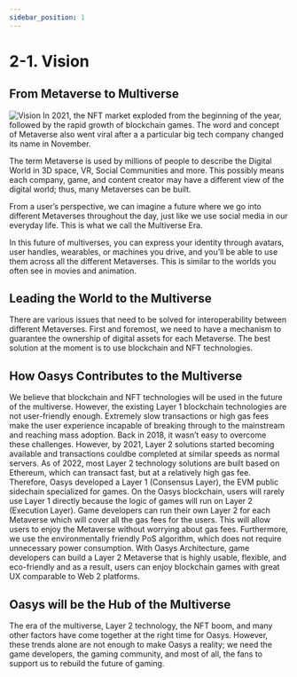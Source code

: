 ```yaml
---
sidebar_position: 1
---
```


# 2-1. Vision

## From Metaverse to Multiverse
![Vision](/img/docs/whitepaper/vision/vision.png)
In 2021, the NFT market exploded from the beginning of the year, followed by the rapid growth of blockchain games. The word and concept of Metaverse also went viral after a a particular big tech company changed its name in November.


The term Metaverse is used by millions of people to describe the Digital World in 3D space, VR, Social Communities and more. This possibly means each company, game, and content creator may have a different view of the digital world; thus, many Metaverses can be built. 

From a user’s perspective, we can imagine a future where we go into different Metaverses throughout the day, just like we use social media in our everyday life. This is what we call the Multiverse Era.


In this future of multiverses, you can express your identity through avatars, user handles, wearables, or machines you drive, and you’ll be able to use them across all the different Metaverses. This is similar to the worlds you often see in movies and animation.

## Leading the World to the Multiverse
There are various issues that need to be solved for interoperability between different Metaverses. First and foremost, we need to have a mechanism to guarantee the ownership of digital assets for each Metaverse. The best solution at the moment is to use blockchain and NFT technologies.

## How Oasys Contributes to the Multiverse
We believe that blockchain and NFT technologies will be used in the future of the multiverse. However, the existing Layer 1 blockchain technologies are not user-friendly enough. Extremely slow transactions or high gas fees make the user experience incapable of breaking through to the mainstream and reaching mass adoption. Back in 2018, it wasn’t easy to overcome these challenges. However, by 2021, Layer 2 solutions started becoming available and transactions couldbe completed at similar speeds as normal servers.
As of 2022, most Layer 2 technology solutions are built based on Ethereum, which can transact fast, but at a relatively high gas fee. Therefore, Oasys developed a Layer 1 (Consensus Layer), the EVM public sidechain specialized for games. On the Oasys blockchain, users will rarely use Layer 1 directly because the logic of games will run on Layer 2 (Execution Layer). Game developers can run their own Layer 2 for each Metaverse which will cover all the gas fees for the users. This will allow users to enjoy the Metaverse without worrying about gas fees. Furthermore, we use the environmentally friendly PoS algorithm, which does not require unnecessary power consumption.
With Oasys Architecture, game developers can build a Layer 2 Metaverse that is highly usable, flexible, and eco-friendly and as a result, users can enjoy blockchain games with great UX comparable to Web 2 platforms.

## Oasys will be the Hub of the Multiverse
The era of the multiverse, Layer 2 technology, the NFT boom, and many other factors have come together at the right time for Oasys. However, these trends alone are not enough to make Oasys a reality; we need the game developers, the gaming community, and most of all, the fans to support us to rebuild the future of gaming.